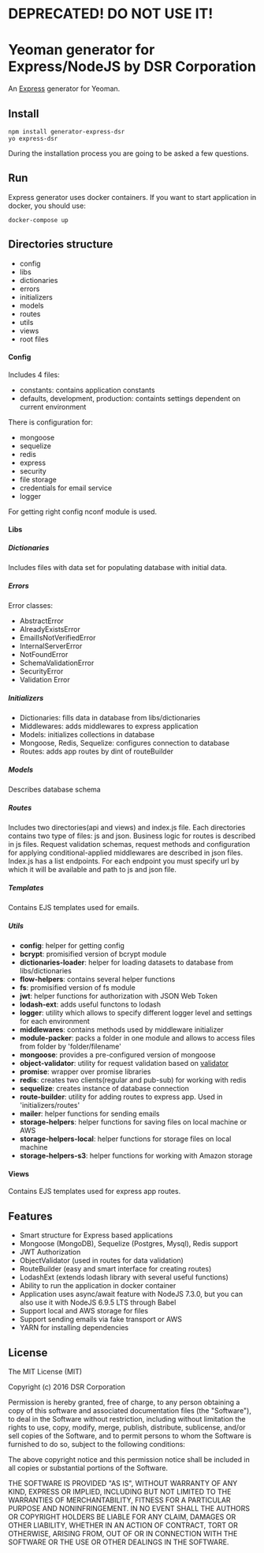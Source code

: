 # DEPRECATED! DO NOT USE IT!

# Yeoman generator for Express/NodeJS by DSR Corporation
An [Express](http://expressjs.com/) generator for Yeoman.

## Install

```
npm install generator-express-dsr
yo express-dsr
```
During the installation process you are going to be asked a few questions.

## Run
Express generator uses docker containers. If you want to start application in docker, you should use:
```
docker-compose up
```

## Directories structure

- config
- libs
 - dictionaries 
 - errors
 - initializers
 - models
 - routes
 - utils
- views 
- root files

#### Config
Includes 4 files:
- constants: contains application constants
- defaults, development, production: containts settings dependent on current environment

There is configuration for:
- mongoose
- sequelize
- redis
- express 
- security
- file storage
- credentials for email service
- logger

For getting right config nconf module is used.

#### Libs
##### Dictionaries
Includes files with data set for populating database with initial data.

##### Errors
Error classes:
- AbstractError
- AlreadyExistsError
- EmailIsNotVerifiedError
- InternalServerError
- NotFoundError
- SchemaValidationError
- SecurityError
- Validation Error

##### Initializers
- Dictionaries: fills data in database from libs/dictionaries
- Middlewares: adds middlewares to express application
- Models: initializes collections in database
- Mongoose, Redis, Sequelize: configures connection to database
- Routes: adds app routes by dint of routeBuilder

##### Models
Describes database schema

##### Routes
Includes two directories(api and views) and index.js file. Each directories contains two type of files: js and json.
Business logic for routes is described in js files. Request validation schemas, request methods and configuration
for applying conditional-applied middlewares are described in json files.
Index.js has a list endpoints. For each endpoint you must specify url by which it will be available and path to js and json file.

##### Templates
Contains EJS templates used for emails.

##### Utils
- **config**: helper for getting config
- **bcrypt**: promisified version of bcrypt module
- **dictionaries-loader**: helper for loading datasets to database from libs/dictionaries
- **flow-helpers**: contains several helper functions
- **fs**: promisified version of fs module
- **jwt**: helper functions for authorization with JSON Web Token
- **lodash-ext**: adds useful functons to lodash
- **logger**: utility which allows to specify different logger level and settings for each environment
- **middlewares**: contains methods used by middleware initializer
- **module-packer**: packs a folder in one module and allows to access files from folder by 'folder/filename'
- **mongoose**: provides a pre-configured version of mongoose
- **object-validator**: utility for request validation based on [validator](https://github.com/chriso/validator.js)
- **promise**: wrapper over promise libraries
- **redis**: creates two clients(regular and pub-sub) for working with redis
- **sequelize**: creates instance of database connection
- **route-builder**: utility for adding routes to express app. Used in 'initializers/routes'
- **mailer**: helper functions for sending emails
- **storage-helpers**: helper functions for saving files on local machine or AWS
- **storage-helpers-local**: helper functions for storage files on local machine
- **storage-helpers-s3**: helper functions for working with Amazon storage

#### Views
Contains EJS templates used for express app routes.

## Features
- Smart structure for Express based applications
- Mongoose (MongoDB), Sequelize (Postgres, Mysql), Redis support
- JWT Authorization
- ObjectValidator (used in routes for data validation)
- RouteBuilder (easy and smart interface for creating routes)
- LodashExt (extends lodash library with several useful functions)
- Ability to run the application in docker container
- Application uses async/await feature with NodeJS 7.3.0,
  but you can also use it with NodeJS 6.9.5 LTS through Babel
- Support local and AWS storage for files
- Support sending emails via fake transport or AWS
- YARN for installing dependencies


## License
The MIT License (MIT)

Copyright (c) 2016 DSR Corporation

Permission is hereby granted, free of charge, to any person obtaining a copy
of this software and associated documentation files (the "Software"), to deal
in the Software without restriction, including without limitation the rights
to use, copy, modify, merge, publish, distribute, sublicense, and/or sell
copies of the Software, and to permit persons to whom the Software is
furnished to do so, subject to the following conditions:

The above copyright notice and this permission notice shall be included in all
copies or substantial portions of the Software.

THE SOFTWARE IS PROVIDED "AS IS", WITHOUT WARRANTY OF ANY KIND, EXPRESS OR
IMPLIED, INCLUDING BUT NOT LIMITED TO THE WARRANTIES OF MERCHANTABILITY,
FITNESS FOR A PARTICULAR PURPOSE AND NONINFRINGEMENT. IN NO EVENT SHALL THE
AUTHORS OR COPYRIGHT HOLDERS BE LIABLE FOR ANY CLAIM, DAMAGES OR OTHER
LIABILITY, WHETHER IN AN ACTION OF CONTRACT, TORT OR OTHERWISE, ARISING FROM,
OUT OF OR IN CONNECTION WITH THE SOFTWARE OR THE USE OR OTHER DEALINGS IN THE
SOFTWARE.

